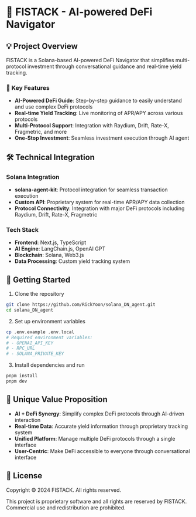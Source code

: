 # 🤖 FISTACK - AI-powered DeFi Navigator

## 💡 Project Overview

FISTACK is a Solana-based AI-powered DeFi Navigator that simplifies multi-protocol investment through conversational guidance and real-time yield tracking.

### 🌟 Key Features

- **AI-Powered DeFi Guide**: Step-by-step guidance to easily understand and use complex DeFi protocols
- **Real-time Yield Tracking**: Live monitoring of APR/APY across various protocols
- **Multi-Protocol Support**: Integration with Raydium, Drift, Rate-X, Fragmetric, and more
- **One-Stop Investment**: Seamless investment execution through AI agent

## 🛠 Technical Integration

### Solana Integration

- **solana-agent-kit**: Protocol integration for seamless transaction execution
- **Custom API**: Proprietary system for real-time APR/APY data collection
- **Protocol Connectivity**: Integration with major DeFi protocols including Raydium, Drift, Rate-X, Fragmetric

### Tech Stack

- **Frontend**: Next.js, TypeScript
- **AI Engine**: LangChain.js, OpenAI GPT
- **Blockchain**: Solana, Web3.js
- **Data Processing**: Custom yield tracking system

## 🚀 Getting Started

1. Clone the repository

```bash
git clone https://github.com/RickYoon/solana_DN_agent.git
cd solana_DN_agent
```

2. Set up environment variables

```bash
cp .env.example .env.local
# Required environment variables:
# - OPENAI_API_KEY
# - RPC_URL
# - SOLANA_PRIVATE_KEY
```

3. Install dependencies and run

```bash
pnpm install
pnpm dev
```

## 🎯 Unique Value Proposition

- **AI + DeFi Synergy**: Simplify complex DeFi protocols through AI-driven interaction
- **Real-time Data**: Accurate yield information through proprietary tracking system
- **Unified Platform**: Manage multiple DeFi protocols through a single interface
- **User-Centric**: Make DeFi accessible to everyone through conversational interface

## 📄 License

Copyright © 2024 FISTACK. All rights reserved.

This project is proprietary software and all rights are reserved by FISTACK.
Commercial use and redistribution are prohibited.
